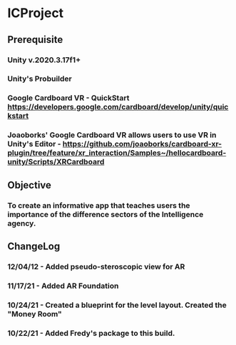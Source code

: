 # ICProject

## Prerequisite
### Unity v.2020.3.17f1+
### Unity's Probuilder
### Google Cardboard VR - QuickStart https://developers.google.com/cardboard/develop/unity/quickstart
### Joaoborks' Google Cardboard VR allows users to use VR in Unity's Editor - https://github.com/joaoborks/cardboard-xr-plugin/tree/feature/xr_interaction/Samples~/hellocardboard-unity/Scripts/XRCardboard

## Objective
### To create an informative app that teaches users the importance of the difference sectors of the Intelligence agency.

## ChangeLog
### 12/04/12 - Added pseudo-steroscopic view for AR
### 11/17/21 - Added AR Foundation
### 10/24/21 - Created a blueprint for the level layout. Created the "Money Room"
### 10/22/21 - Added Fredy's package to this build.
